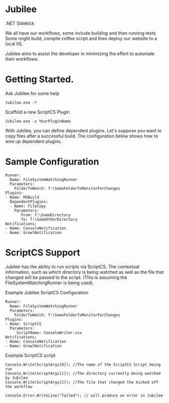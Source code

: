 Jubilee
=======

.NET Sidekick

We all have our workflows, some include building and then running tests. Some might build, compile coffee script and then deploy our website to a local IIS.

Jubilee aims to assist the developer in minimizing the effort to automate their workflows.

Getting Started.
================

Ask Jubilee for some help

```
Jubilee.exe -?
```

Scaffold a new ScriptCS Plugin

```
Jubilee.exe -s YourPluginName
```

With Jubilee, you can define dependent plugins. Let's suppose you want to copy files after a successful build. The configuration below shows how to wire up dependent plugins.

Sample Configuration
====================
```
Runner:
  Name: FileSystemWatchingRunner
  Parameters:
    FolderToWatch: f:\SomeFolderToMonitorForChanges
Plugins:
- Name: MSBuild
  DependentPlugins:
  - Name: FileCopy
    Parameters: 
       From: f:\SomeDirectory
       To: f:\SomeOtherDirectory
Notifications:
- Name: ConsoleNotification
- Name: GrowlNotification
```

ScriptCS Support
====================
Jubilee has the ability to run scripts via ScriptCS. The contextual information, such as which directory is being watched as well as the file that changed will be passed to the script. (This is assuming the FileSystemWatchingRunner is being used).

Example Jubilee ScriptCS Configuration
```
Runner:
  Name: FileSystemWatchingRunner
  Parameters:
    FolderToWatch: f:\SomeFolderToMonitorForChanges
Plugins:
- Name: ScriptCS
  Parameters:
     ScriptName: ConsoleWriter.csx
Notifications:
- Name: ConsoleNotification
- Name: GrowlNotification
```

Example ScriptCS script
```
Console.Write(ScriptArgs[0]); //The name of the ScriptCS Script being run
Console.Write(ScriptArgs[1]); //The directory currently being watched by Jubilee
Console.Write(ScriptArgs[2]); //The file that changed the kicked off the workflow

Console.Error.WriteLine("failed"); // will produce an error in Jubilee
```

